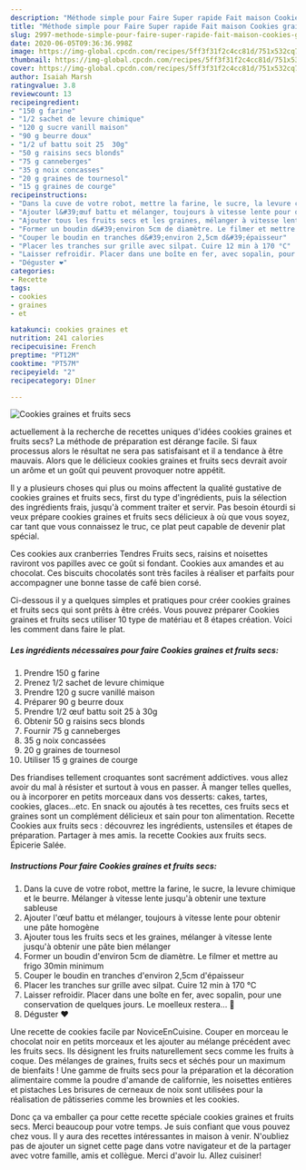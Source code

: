 ```yaml
---
description: "Méthode simple pour Faire Super rapide Fait maison Cookies graines et fruits secs"
title: "Méthode simple pour Faire Super rapide Fait maison Cookies graines et fruits secs"
slug: 2997-methode-simple-pour-faire-super-rapide-fait-maison-cookies-graines-et-fruits-secs
date: 2020-06-05T09:36:36.998Z
image: https://img-global.cpcdn.com/recipes/5ff3f31f2c4cc81d/751x532cq70/cookies-graines-et-fruits-secs-photo-principale-de-la-recette.jpg
thumbnail: https://img-global.cpcdn.com/recipes/5ff3f31f2c4cc81d/751x532cq70/cookies-graines-et-fruits-secs-photo-principale-de-la-recette.jpg
cover: https://img-global.cpcdn.com/recipes/5ff3f31f2c4cc81d/751x532cq70/cookies-graines-et-fruits-secs-photo-principale-de-la-recette.jpg
author: Isaiah Marsh
ratingvalue: 3.8
reviewcount: 13
recipeingredient:
- "150 g farine"
- "1/2 sachet de levure chimique"
- "120 g sucre vanill maison"
- "90 g beurre doux"
- "1/2 uf battu soit 25  30g"
- "50 g raisins secs blonds"
- "75 g canneberges"
- "35 g noix concasses"
- "20 g graines de tournesol"
- "15 g graines de courge"
recipeinstructions:
- "Dans la cuve de votre robot, mettre la farine, le sucre, la levure chimique et le beurre. Mélanger à vitesse lente jusqu&#39;à obtenir une texture sableuse"
- "Ajouter l&#39;œuf battu et mélanger, toujours à vitesse lente pour obtenir une pâte homogène"
- "Ajouter tous les fruits secs et les graines, mélanger à vitesse lente jusqu&#39;à obtenir une pâte bien mélanger"
- "Former un boudin d&#39;environ 5cm de diamètre. Le filmer et mettre au frigo 30min minimum"
- "Couper le boudin en tranches d&#39;environ 2,5cm d&#39;épaisseur"
- "Placer les tranches sur grille avec silpat. Cuire 12 min à 170 °C"
- "Laisser refroidir. Placer dans une boîte en fer, avec sopalin, pour une conservation de quelques jours. Le moelleux restera... 🤤"
- "Déguster ❤️"
categories:
- Recette
tags:
- cookies
- graines
- et

katakunci: cookies graines et 
nutrition: 241 calories
recipecuisine: French
preptime: "PT12M"
cooktime: "PT57M"
recipeyield: "2"
recipecategory: Dîner

---
```



![Cookies graines et fruits secs](https://img-global.cpcdn.com/recipes/5ff3f31f2c4cc81d/751x532cq70/cookies-graines-et-fruits-secs-photo-principale-de-la-recette.jpg)

actuellement à la recherche de recettes uniques d'idées cookies graines et fruits secs? La méthode de préparation est dérange facile. Si faux processus alors le résultat ne sera pas satisfaisant et il a tendance à être mauvais. Alors que le délicieux cookies graines et fruits secs devrait avoir un arôme et un goût qui peuvent provoquer notre appétit.

Il y a plusieurs choses qui plus ou moins affectent la qualité gustative de cookies graines et fruits secs, first du type d'ingrédients, puis la sélection des ingrédients frais, jusqu'à comment traiter et servir. Pas besoin étourdi si veux prépare cookies graines et fruits secs délicieux à où que vous soyez, car tant que vous connaissez le truc, ce plat peut capable de devenir plat spécial.

Ces cookies aux cranberries Tendres Fruits secs, raisins et noisettes raviront vos papilles avec ce goût si fondant. Cookies aux amandes et au chocolat. Ces biscuits chocolatés sont très faciles à réaliser et parfaits pour accompagner une bonne tasse de café bien corsé.


Ci-dessous il y a quelques simples et pratiques pour créer cookies graines et fruits secs qui sont prêts à être créés. Vous pouvez préparer Cookies graines et fruits secs utiliser 10 type de matériau et 8 étapes création. Voici les comment dans faire le plat.

<!--inarticleads1-->

##### Les ingrédients nécessaires pour faire Cookies graines et fruits secs:

1. Prendre 150 g farine
1. Prenez 1/2 sachet de levure chimique
1. Prendre 120 g sucre vanillé maison
1. Préparer 90 g beurre doux
1. Prendre 1/2 œuf battu soit 25 à 30g
1. Obtenir 50 g raisins secs blonds
1. Fournir 75 g canneberges
1.  35 g noix concassées
1.  20 g graines de tournesol
1. Utiliser 15 g graines de courge


Des friandises tellement croquantes sont sacrément addictives. vous allez avoir du mal à résister et surtout à vous en passer. À manger telles quelles, ou à incorporer en petits morceaux dans vos desserts: cakes, tartes, cookies, glaces…etc. En snack ou ajoutés à tes recettes, ces fruits secs et graines sont un complément délicieux et sain pour ton alimentation. Recette Cookies aux fruits secs : découvrez les ingrédients, ustensiles et étapes de préparation. Partager à mes amis. la recette Cookies aux fruits secs. Épicerie Salée. 

<!--inarticleads2-->

##### Instructions Pour faire Cookies graines et fruits secs:

1. Dans la cuve de votre robot, mettre la farine, le sucre, la levure chimique et le beurre. Mélanger à vitesse lente jusqu&#39;à obtenir une texture sableuse
1. Ajouter l&#39;œuf battu et mélanger, toujours à vitesse lente pour obtenir une pâte homogène
1. Ajouter tous les fruits secs et les graines, mélanger à vitesse lente jusqu&#39;à obtenir une pâte bien mélanger
1. Former un boudin d&#39;environ 5cm de diamètre. Le filmer et mettre au frigo 30min minimum
1. Couper le boudin en tranches d&#39;environ 2,5cm d&#39;épaisseur
1. Placer les tranches sur grille avec silpat. Cuire 12 min à 170 °C
1. Laisser refroidir. Placer dans une boîte en fer, avec sopalin, pour une conservation de quelques jours. Le moelleux restera... 🤤
1. Déguster ❤️


Une recette de cookies facile par NoviceEnCuisine. Couper en morceau le chocolat noir en petits morceaux et les ajouter au mélange précédent avec les fruits secs. Ils désignent les fruits naturellement secs comme les fruits à coque. Des mélanges de graines, fruits secs et séchés pour un maximum de bienfaits ! Une gamme de fruits secs pour la préparation et la décoration alimentaire comme la poudre d&#39;amande de californie, les noisettes entières et pistaches Les brisures de cerneaux de noix sont utilisées pour la réalisation de pâtisseries comme les brownies et les cookies. 


Donc ça va emballer ça pour cette recette spéciale cookies graines et fruits secs. Merci beaucoup pour votre temps. Je suis confiant que vous pouvez chez vous. Il y aura des recettes  intéressantes in maison à venir. N'oubliez pas de ajouter un signet cette page dans votre navigateur et de la partager avec votre famille, amis et collègue. Merci d'avoir lu. Allez cuisiner!
